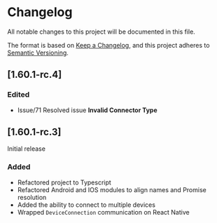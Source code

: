 # Changelog
All notable changes to this project will be documented in this file.

The format is based on [Keep a Changelog](https://keepachangelog.com/en/1.0.0/),
and this project adheres to [Semantic Versioning](https://semver.org/spec/v2.0.0.html).

## [1.60.1-rc.4]

### Edited

- Issue/71 Resolved issue **Invalid Connector Type**
## [1.60.1-rc.3]

Initial release
### Added

- Refactored project to Typescript
- Refactored Android and IOS modules to align names and Promise resolution
- Added the ability to connect to multiple devices
- Wrapped `DeviceConnection` communication on React Native
